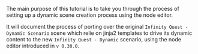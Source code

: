 The main purpose of this tutorial is to take you through the process of setting up a dynamic scene creation process using the node editor.

It will document the process of porting over the original `Infinity Quest - Dynamic Scenario` scene which relie on jinja2 templates to drive its dynamic content to the new `Infinity Quest - Dynamic` scenario, using the node editor introduced in `v 0.30.0`.